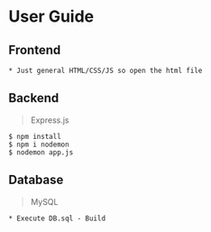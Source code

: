 # User Guide

## Frontend
```
* Just general HTML/CSS/JS so open the html file
```

## Backend
> Express.js
```
$ npm install
$ npm i nodemon
$ nodemon app.js
```

## Database
> MySQL
```
* Execute DB.sql - Build
```